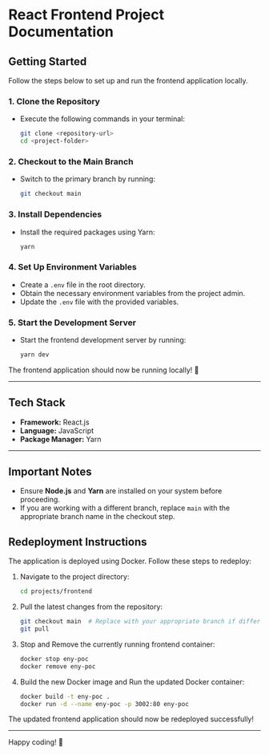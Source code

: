 # React Frontend Project Documentation

## Getting Started

Follow the steps below to set up and run the frontend application locally.

### 1. Clone the Repository

- Execute the following commands in your terminal:
  ```sh
  git clone <repository-url>
  cd <project-folder>
  ```

### 2. Checkout to the Main Branch

- Switch to the primary branch by running:
  ```sh
  git checkout main
  ```

### 3. Install Dependencies

- Install the required packages using Yarn:
  ```sh
  yarn
  ```

### 4. Set Up Environment Variables

- Create a `.env` file in the root directory.
- Obtain the necessary environment variables from the project admin.
- Update the `.env` file with the provided variables.

### 5. Start the Development Server

- Start the frontend development server by running:
  ```sh
  yarn dev
  ```

The frontend application should now be running locally! 🚀

---

## Tech Stack

- **Framework:** React.js
- **Language:** JavaScript
- **Package Manager:** Yarn

---

## Important Notes

- Ensure **Node.js** and **Yarn** are installed on your system before proceeding.
- If you are working with a different branch, replace `main` with the appropriate branch name in the checkout step.

## Redeployment Instructions

The application is deployed using Docker. Follow these steps to redeploy:

1. Navigate to the project directory:

   ```sh
   cd projects/frontend
   ```

2. Pull the latest changes from the repository:

   ```sh
   git checkout main  # Replace with your appropriate branch if different
   git pull
   ```

3. Stop and Remove the currently running frontend container:

   ```sh
   docker stop eny-poc
   docker remove eny-poc
   ```

4. Build the new Docker image and Run the updated Docker container:
   ```sh
   docker build -t eny-poc .
   docker run -d --name eny-poc -p 3002:80 eny-poc
   ```

The updated frontend application should now be redeployed successfully!

---

Happy coding! 🎉
